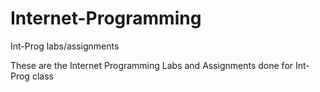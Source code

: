 # Internet-Programming
Int-Prog labs/assignments

These are the Internet Programming Labs and Assignments done for Int-Prog class
